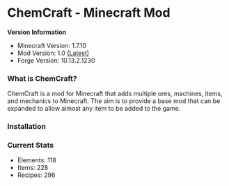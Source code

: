 ChemCraft - Minecraft Mod
=========

**Version Information**
* Minecraft Version:  1.7.10
* Mod Version:        1.0 [(Latest)](#Latest)
* Forge Version:      10.13.2.1230


### What is ChemCraft?
ChemCraft is a mod for Minecraft that adds multiple ores, machines, items, and mechanics to Minecraft. The aim is to provide a base mod that can be expanded to allow almost any item to be added to the game.

### Installation

### Current Stats
* Elements: 118
* Items:    228
* Recipes:  296
